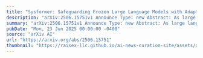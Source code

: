 ```yaml
---
title: "Sysformer: Safeguarding Frozen Large Language Models with Adaptive System Prompts"
description: "arXiv:2506.15751v1 Announce Type: new Abstract: As large language models (LLMs) are deployed in safety-critical settings, it is essential to ensure that their responses comply with safety standards. Prior research has revealed that LLMs often fail to grasp the notion of safe behaviors, resulting in either unjustified refusals to harmless prompts or the generation of harmful content. While substantial efforts have been made to improve their robustness, existing defenses often rely on costly fine-tuning of model parameters or employ suboptimal heuristic techniques. In this work, we take a novel approach to safeguard LLMs by learning to adapt the system prompts in instruction-tuned LLMs. While LLMs are typically pre-trained to follow a fixed system prompt, we investigate the impact of tailoring the system prompt to each specific user input on the safety of the responses. To this end, we propose $textbf{Sysformer}$, a trans$textbf{former}$ model that updates an initial $textbf{sys}$tem prompt to a more robust system prompt in the LLM input embedding space while attending to the user prompt. While keeping the LLM parameters frozen, the Sysformer is trained to refuse to respond to a set of harmful prompts while responding ideally to a set of safe ones. Through extensive experiments on $5$ LLMs from different families and $2$ recent benchmarks, we demonstrate that Sysformer can significantly enhance the robustness of LLMs, leading to upto $80%$ gain in the refusal rate on harmful prompts while enhancing the compliance with the safe prompts by upto $90%$. Results also generalize well to sophisticated jailbreaking attacks, making LLMs upto $100%$ more robust against different attack strategies. We hope our findings lead to cheaper safeguarding of LLMs and motivate future investigations into designing variable system prompts."
summary: "arXiv:2506.15751v1 Announce Type: new Abstract: As large language models (LLMs) are deployed in safety-critical settings, it is essential to ensure that their responses comply with safety standards. Prior research has revealed that LLMs often fail to grasp the notion of safe behaviors, resulting in either unjustified refusals to harmless prompts or the generation of harmful content. While substantial efforts have been made to improve their robustness, existing defenses often rely on costly fine-tuning of model parameters or employ suboptimal heuristic techniques. In this work, we take a novel approach to safeguard LLMs by learning to adapt the system prompts in instruction-tuned LLMs. While LLMs are typically pre-trained to follow a fixed system prompt, we investigate the impact of tailoring the system prompt to each specific user input on the safety of the responses. To this end, we propose $textbf{Sysformer}$, a trans$textbf{former}$ model that updates an initial $textbf{sys}$tem prompt to a more robust system prompt in the LLM input embedding space while attending to the user prompt. While keeping the LLM parameters frozen, the Sysformer is trained to refuse to respond to a set of harmful prompts while responding ideally to a set of safe ones. Through extensive experiments on $5$ LLMs from different families and $2$ recent benchmarks, we demonstrate that Sysformer can significantly enhance the robustness of LLMs, leading to upto $80%$ gain in the refusal rate on harmful prompts while enhancing the compliance with the safe prompts by upto $90%$. Results also generalize well to sophisticated jailbreaking attacks, making LLMs upto $100%$ more robust against different attack strategies. We hope our findings lead to cheaper safeguarding of LLMs and motivate future investigations into designing variable system prompts."
pubDate: "Mon, 23 Jun 2025 00:00:00 -0400"
source: "arXiv AI"
url: "https://arxiv.org/abs/2506.15751"
thumbnail: "https://raisex-llc.github.io/ai-news-curation-site/assets/arxiv.png"
---
```


